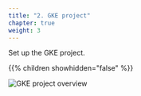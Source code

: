 ```yaml
---
title: "2. GKE project"
chapter: true
weight: 3
---
```

Set up the GKE project.

{{% children showhidden="false" %}}

![GKE project overview](/images/gke-project-overview.png?width=50pc)